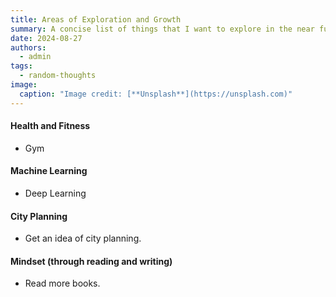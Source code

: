 ```yaml
---
title: Areas of Exploration and Growth
summary: A concise list of things that I want to explore in the near future.
date: 2024-08-27
authors:
  - admin
tags:
  - random-thoughts
image:
  caption: "Image credit: [**Unsplash**](https://unsplash.com)"
---
```


#### Health and Fitness

- Gym

#### Machine Learning

- Deep Learning

#### City Planning

- Get an idea of city planning.

#### Mindset (through reading and writing)

- Read more books.
